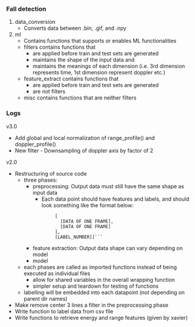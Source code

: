 ### Fall detection
1. data_conversion 
   - Converts data between .bin, .gif, and .npy
2. ml
   - Contains functions that supports or enables ML functionalities
   - filters contains functions that
     - are applied before train and test sets are generated
     - maintains the shape of the input data and
     - maintains the meanings of each dimension (i.e. 3rd dimension represents time, 1st dimension represent doppler etc.)
   - feature_extract contains functions that
     - are applied before train and test sets are generated
     - are not filters
   - misc contains functions that are neither filters


### Logs
v3.0
- Add global and local normalization of range_profile() and doppler_profile()
- New filter - Downsampling of doppler axis by factor of 2

v2.0
- Restructuring of source code
  - three phases: 
    - preprocessing: Output data must still have the same shape as input data
      - Each data point should have features and labels, and should look something like the format below:
        ```[
             [
               [DATA OF ONE FRAME],
               [DATA OF ONE FRAME]
             ], 
             [LABEL_NUMBER]]```
    - feature extraction: Output data shape can vary depending on model
    - model
  - each phases are called as imported functions instead of being executed as individual files
    - allow for shared variables in the overall wrapping function
    - simpler setup and teardown for testing of functions
  - labelling will be embedded into each datapoint (not depending on parent dir names)
- Make remove center 3 lines a filter in the preprocessing phase
- Write function to label data from csv file
- Write functions to retrieve energy and range features (given by xavier)
